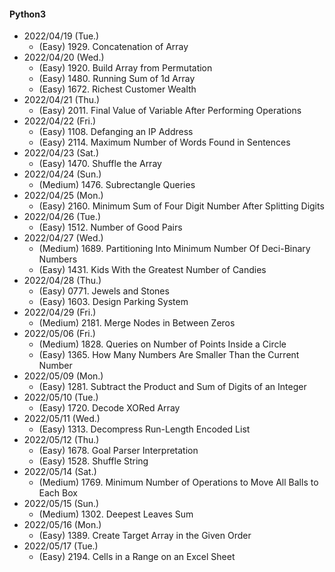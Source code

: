 #### Python3

* 2022/04/19 (Tue.)
	* (Easy)   1929. Concatenation of Array
* 2022/04/20 (Wed.)
	* (Easy)   1920. Build Array from Permutation
	* (Easy)   1480. Running Sum of 1d Array
	* (Easy)   1672. Richest Customer Wealth
* 2022/04/21 (Thu.)
	* (Easy)   2011. Final Value of Variable After Performing Operations
* 2022/04/22 (Fri.)
	* (Easy)   1108. Defanging an IP Address
	* (Easy)   2114. Maximum Number of Words Found in Sentences
* 2022/04/23 (Sat.)
	* (Easy)   1470. Shuffle the Array
* 2022/04/24 (Sun.)
	* (Medium) 1476. Subrectangle Queries
* 2022/04/25 (Mon.)
	* (Easy)   2160. Minimum Sum of Four Digit Number After Splitting Digits
* 2022/04/26 (Tue.)
	* (Easy)   1512. Number of Good Pairs
* 2022/04/27 (Wed.)
	* (Medium) 1689. Partitioning Into Minimum Number Of Deci-Binary Numbers
	* (Easy)   1431. Kids With the Greatest Number of Candies
* 2022/04/28 (Thu.)
	* (Easy)   0771. Jewels and Stones
	* (Easy)   1603. Design Parking System
* 2022/04/29 (Fri.)
	* (Medium) 2181. Merge Nodes in Between Zeros
* 2022/05/06 (Fri.)
	* (Medium) 1828. Queries on Number of Points Inside a Circle
	* (Easy)   1365. How Many Numbers Are Smaller Than the Current Number
* 2022/05/09 (Mon.)
	* (Easy)   1281. Subtract the Product and Sum of Digits of an Integer
* 2022/05/10 (Tue.)
	* (Easy)   1720. Decode XORed Array
* 2022/05/11 (Wed.)
	* (Easy)   1313. Decompress Run-Length Encoded List
* 2022/05/12 (Thu.)
	* (Easy)   1678. Goal Parser Interpretation
	* (Easy)   1528. Shuffle String
* 2022/05/14 (Sat.)
	* (Medium) 1769. Minimum Number of Operations to Move All Balls to Each Box
* 2022/05/15 (Sun.)
	* (Medium) 1302. Deepest Leaves Sum
* 2022/05/16 (Mon.)
	* (Easy)   1389. Create Target Array in the Given Order
* 2022/05/17 (Tue.)
	* (Easy)   2194. Cells in a Range on an Excel Sheet

